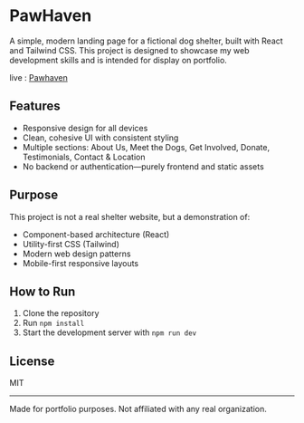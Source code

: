 # PawHaven

A simple, modern landing page for a fictional dog shelter, built with React and Tailwind CSS. This project is designed to showcase my web development skills and is intended for display on portfolio.

live : [Pawhaven](https://paw-haven-landing.vercel.app/)

## Features
- Responsive design for all devices
- Clean, cohesive UI with consistent styling
- Multiple sections: About Us, Meet the Dogs, Get Involved, Donate, Testimonials, Contact & Location
- No backend or authentication—purely frontend and static assets

## Purpose
This project is not a real shelter website, but a demonstration of:
- Component-based architecture (React)
- Utility-first CSS (Tailwind)
- Modern web design patterns
- Mobile-first responsive layouts

## How to Run
1. Clone the repository
2. Run `npm install`
3. Start the development server with `npm run dev`

## License
MIT

---
Made for portfolio purposes. Not affiliated with any real organization.
